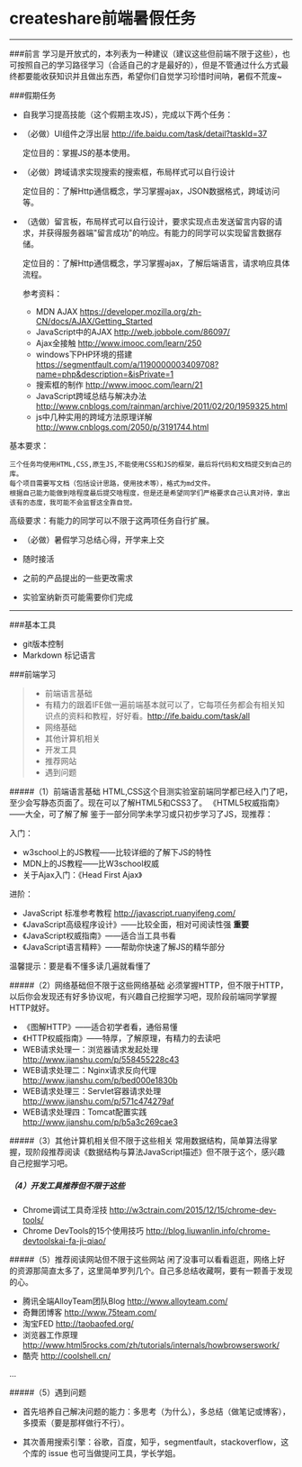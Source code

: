 # createshare前端暑假任务

------
###前言
学习是开放式的，本列表为一种建议（建议这些但前端不限于这些），也可按照自己的学习路径学习（合适自己的才是最好的），但是不管通过什么方式最终都要能收获知识并且做出东西，希望你们自觉学习珍惜时间呐，暑假不荒废~

###假期任务
* 自我学习提高技能（这个假期主攻JS），完成以下两个任务：
 * （必做）UI组件之浮出层 http://ife.baidu.com/task/detail?taskId=37 
 
    定位目的：掌握JS的基本使用。
 * （必做）跨域请求实现搜索的搜索框，布局样式可以自行设计
 
    定位目的：了解Http通信概念，学习掌握ajax，JSON数据格式，跨域访问等。
 * （选做）留言板，布局样式可以自行设计，要求实现点击发送留言内容的请求，并获得服务器端"留言成功"的响应。有能力的同学可以实现留言数据存储。
    
    定位目的：了解Http通信概念，学习掌握ajax，了解后端语言，请求响应具体流程。

    参考资料：
    * MDN AJAX https://developer.mozilla.org/zh-CN/docs/AJAX/Getting_Started
    * JavaScript中的AJAX http://web.jobbole.com/86097/
    * Ajax全接触 http://www.imooc.com/learn/250
    * windows下PHP环境的搭建 https://segmentfault.com/a/1190000003409708?name=php&description=&isPrivate=1
    * 搜索框的制作 http://www.imooc.com/learn/21
    * JavaScript跨域总结与解决办法 http://www.cnblogs.com/rainman/archive/2011/02/20/1959325.html
    * js中几种实用的跨域方法原理详解 http://www.cnblogs.com/2050/p/3191744.html
    
基本要求：
    
    三个任务均使用HTML,CSS,原生JS,不能使用CSS和JS的框架，最后将代码和文档提交到自己的库。
    每个项目需要写文档（包括设计思路，使用技术等），格式为md文件。
    根据自己能力能做到啥程度最后提交啥程度，但是还是希望同学们严格要求自己认真对待，拿出该有的态度，我可能不会监督这全靠自觉。

高级要求：有能力的同学可以不限于这两项任务自行扩展。
 * （必做）暑假学习总结心得，开学来上交

* 随时接活
 * 之前的产品提出的一些更改需求
 * 实验室纳新页可能需要你们完成

------
###基本工具
* git版本控制
* Markdown 标记语言

###前端学习
> * 前端语言基础
> * 有精力的跟着IFE做一遍前端基本就可以了，它每项任务都会有相关知识点的资料和教程，好好看。http://ife.baidu.com/task/all
> * 网络基础
> * 其他计算机相关
> * 开发工具
> * 推荐网站
> * 遇到问题

#####（1）前端语言基础
HTML,CSS这个目测实验室前端同学都已经入门了吧，至少会写静态页面了。现在可以了解HTML5和CSS3了。
《HTML5权威指南》 ——大全，可了解了解
鉴于一部分同学未学习或只初步学习了JS，现推荐：

入门：
  
* w3school上的JS教程——比较详细的了解下JS的特性
* MDN上的JS教程——比W3school权威
* 关于Ajax入门：《Head First Ajax》

进阶：
* JavaScript 标准参考教程 http://javascript.ruanyifeng.com/
* 《JavaScript高级程序设计》——比较全面，相对可阅读性强 **重要**
* 《JavaScript权威指南》——适合当工具书看
* 《JavaScript语言精粹》——帮助你快速了解JS的精华部分

温馨提示：要是看不懂多读几遍就看懂了

#####（2）网络基础但不限于这些网络基础
必须掌握HTTP，但不限于HTTP，以后你会发现还有好多协议呢，有兴趣自己挖掘学习吧，现阶段前端同学掌握HTTP就好。
* 《图解HTTP》——适合初学者看，通俗易懂
* 《HTTP权威指南》——特厚，了解原理，有精力的去读吧
* WEB请求处理一：浏览器请求发起处理 http://www.jianshu.com/p/558455228c43
* WEB请求处理二：Nginx请求反向代理 http://www.jianshu.com/p/bed000e1830b
* WEB请求处理三：Servlet容器请求处理 http://www.jianshu.com/p/571c474279af
* WEB请求处理四：Tomcat配置实践 http://www.jianshu.com/p/b5a3c269cae3

#####（3）其他计算机相关但不限于这些相关
常用数据结构，简单算法得掌握，现阶段推荐阅读《数据结构与算法JavaScript描述》但不限于这个，感兴趣自己挖掘学习吧。

##### （4）开发工具推荐但不限于这些
* Chrome调试工具奇淫技 http://w3ctrain.com/2015/12/15/chrome-dev-tools/
* Chrome DevTools的15个使用技巧 http://blog.liuwanlin.info/chrome-devtoolskai-fa-ji-qiao/

#####（5）推荐阅读网站但不限于这些网站
闲了没事可以看看逛逛，网络上好的资源那简直太多了，这里简单罗列几个。自己多总结收藏啊，要有一颗善于发现的心。
* 腾讯全端AlloyTeam团队Blog http://www.alloyteam.com/
* 奇舞团博客 http://www.75team.com/
* 淘宝FED http://taobaofed.org/
* 浏览器工作原理 http://www.html5rocks.com/zh/tutorials/internals/howbrowserswork/
* 酷壳 http://coolshell.cn/

...

#####（5）遇到问题
* 首先培养自己解决问题的能力：多思考（为什么），多总结（做笔记或博客），多摸索（要是那样做行不行）。

* 其次善用搜索引擎：谷歌，百度，知乎，segmentfault，stackoverflow，这个库的 issue 也可当做提问工具，学长学姐。
